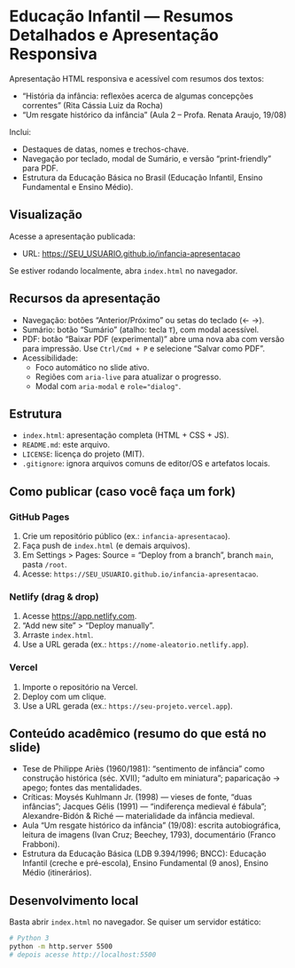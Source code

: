 # Educação Infantil — Resumos Detalhados e Apresentação Responsiva

Apresentação HTML responsiva e acessível com resumos dos textos:
- “História da infância: reflexões acerca de algumas concepções correntes” (Rita Cássia Luiz da Rocha)
- “Um resgate histórico da infância” (Aula 2 – Profa. Renata Araujo, 19/08)

Inclui:
- Destaques de datas, nomes e trechos-chave.
- Navegação por teclado, modal de Sumário, e versão “print-friendly” para PDF.
- Estrutura da Educação Básica no Brasil (Educação Infantil, Ensino Fundamental e Ensino Médio).

## Visualização

Acesse a apresentação publicada:
- URL: https://SEU_USUARIO.github.io/infancia-apresentacao

Se estiver rodando localmente, abra `index.html` no navegador.

## Recursos da apresentação

- Navegação: botões “Anterior/Próximo” ou setas do teclado (← →).
- Sumário: botão “Sumário” (atalho: tecla `T`), com modal acessível.
- PDF: botão “Baixar PDF (experimental)” abre uma nova aba com versão para impressão. Use `Ctrl/Cmd + P` e selecione “Salvar como PDF”.
- Acessibilidade:
  - Foco automático no slide ativo.
  - Regiões com `aria-live` para atualizar o progresso.
  - Modal com `aria-modal` e `role="dialog"`.

## Estrutura

- `index.html`: apresentação completa (HTML + CSS + JS).
- `README.md`: este arquivo.
- `LICENSE`: licença do projeto (MIT).
- `.gitignore`: ignora arquivos comuns de editor/OS e artefatos locais.

## Como publicar (caso você faça um fork)

### GitHub Pages
1. Crie um repositório público (ex.: `infancia-apresentacao`).
2. Faça push de `index.html` (e demais arquivos).
3. Em Settings > Pages: Source = “Deploy from a branch”, branch `main`, pasta `/root`.
4. Acesse: `https://SEU_USUARIO.github.io/infancia-apresentacao`.

### Netlify (drag & drop)
1. Acesse https://app.netlify.com.
2. “Add new site” > “Deploy manually”.
3. Arraste `index.html`.
4. Use a URL gerada (ex.: `https://nome-aleatorio.netlify.app`).

### Vercel
1. Importe o repositório na Vercel.
2. Deploy com um clique.
3. Use a URL gerada (ex.: `https://seu-projeto.vercel.app`).

## Conteúdo acadêmico (resumo do que está no slide)

- Tese de Philippe Ariès (1960/1981): “sentimento de infância” como construção histórica (séc. XVII); “adulto em miniatura”; paparicação → apego; fontes das mentalidades.
- Críticas: Moysés Kuhlmann Jr. (1998) — vieses de fonte, “duas infâncias”; Jacques Gélis (1991) — “indiferença medieval é fábula”; Alexandre-Bidón & Riché — materialidade da infância medieval.
- Aula “Um resgate histórico da infância” (19/08): escrita autobiográfica, leitura de imagens (Ivan Cruz; Beechey, 1793), documentário (Franco Frabboni).
- Estrutura da Educação Básica (LDB 9.394/1996; BNCC): Educação Infantil (creche e pré-escola), Ensino Fundamental (9 anos), Ensino Médio (itinerários).

## Desenvolvimento local

Basta abrir `index.html` no navegador. Se quiser um servidor estático:

```bash
# Python 3
python -m http.server 5500
# depois acesse http://localhost:5500
